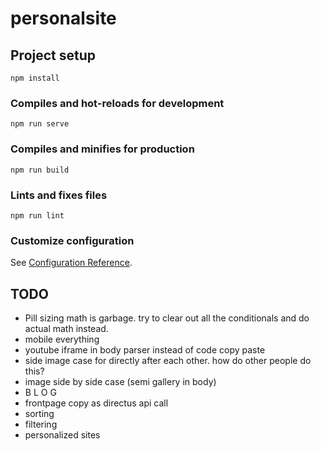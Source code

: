 # personalsite

## Project setup
```
npm install
```

### Compiles and hot-reloads for development
```
npm run serve
```

### Compiles and minifies for production
```
npm run build
```

### Lints and fixes files
```
npm run lint
```

### Customize configuration
See [Configuration Reference](https://cli.vuejs.org/config/).

## TODO
* Pill sizing math is garbage. try to clear out all the conditionals and do actual math instead.
* mobile everything
* youtube iframe in body parser instead of code copy paste
* side image case for directly after each other. how do other people do this?
* image side by side case (semi gallery in body)
* B L O G
* frontpage copy as directus api call
* sorting
* filtering
* personalized sites

